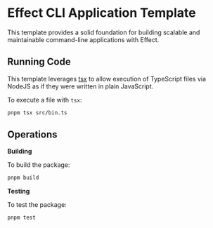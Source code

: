 # Effect CLI Application Template

This template provides a solid foundation for building scalable and maintainable command-line applications with Effect.

## Running Code

This template leverages [tsx](https://tsx.is) to allow execution of TypeScript files via NodeJS as if they were written in plain JavaScript.

To execute a file with `tsx`:

```sh
pnpm tsx src/bin.ts
```

## Operations

**Building**

To build the package:

```sh
pnpm build
```

**Testing**

To test the package:

```sh
pnpm test
```
